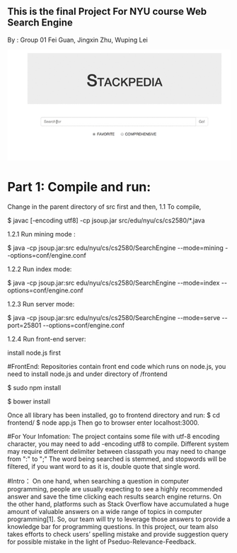 This is the final Project For NYU course Web Search Engine
-------------------------------------------
By : Group 01 
     Fei Guan, Jingxin Zhu, Wuping Lei
     
![demo1](/img/demo1.gif?raw=true "demo1")

# Part 1: Compile and run:

Change in the parent directory of src first and then, 
1.1 To compile,

  $ javac [-encoding utf8] -cp jsoup.jar src/edu/nyu/cs/cs2580/*.java
  
1.2.1 Run mining mode :

  $ java -cp jsoup.jar:src edu/nyu/cs/cs2580/SearchEngine --mode=mining --options=conf/engine.conf

1.2.2 Run index mode:

  $ java -cp jsoup.jar:src edu/nyu/cs/cs2580/SearchEngine --mode=index --options=conf/engine.conf
  
1.2.3 Run server mode:

  $ java -cp jsoup.jar:src edu/nyu/cs/cs2580/SearchEngine --mode=serve --port=25801 --options=conf/engine.conf
  
1.2.4 Run front-end server:

  install node.js first

#FrontEnd:
Repositories contain front end code which runs  on node.js, you need to install node.js and under directory of /frontend

  $ sudo npm install
  
  $ bower install
  
Once all library has been installed, go to frontend directory and run: 
  $ cd frontend/
  $ node app.js
Then go to browser enter localhost:3000.

#For Your Infomation:
The project contains some file with utf-8 encoding character, you may need to add -encoding utf8 to compile.
Different system may require different delimiter between classpath you may need to change from ":" to ";"
The word being searched is stemmed, and stopwords will be filtered, if you want word to as it is, double
quote that single word.
     
#Intro：
On one hand, when searching a question in computer programming, people are usually expecting to see
a highly recommended answer and save the time clicking each results search engine returns. 
On the other hand, platforms such as Stack Overflow have accumulated a huge amount of valuable answers
on a wide range of topics in computer programming[1]. So, our team will try to leverage those answers 
to provide a knowledge bar for programming questions.
In this project, our team also takes efforts to check users’ spelling mistake and 
provide suggestion query for possible mistake in the light of Pseduo-Relevance-Feedback.


